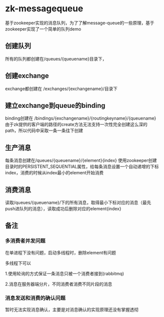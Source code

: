 # zk-messagequeue
基于zookeeper实现的消息队列，为了了解message-queue的一些原理，基于zookeeper实现了一个简单的队列demo

## 创建队列
所有的队列都创建在/queues/{queuename}目录下，

## 创建exchange
exchange都创建在 /exchanges/{exchangename}/目录下

## 建立exchange到queue的binding
binding创建在 /bindings/{exchangename}/{routingkeyname}/{queuename} 
由于zk提供的客户端的路径的create方法无法支持一次性完全创建这么深的path，所以代码中采取一条一条往下创建


## 生产消息
每条消息创建在/queues/{queuename}/{element}{index} 使用zookeeper创建目录时的PERSISTENT_SEQUENTIAL属性，给每条消息设置一个自动递增的下标index，消费的时候从index最小的element开始消费

## 消费消息
读取/queues/{queuename}/下的所有消息，取得最小下标对应的消息（最先push进队列的消息），读取成功后删除对应的element{index}

## 备注

### 多消费者并发问题
在单进程下没有问题，启动多线程时，删除element有问题

多线程下可以

1.使用轮询的方式保证一条消息只被一个消费者接到(rabbitmq)

2.消息在服务器端分片，不同消费者消费不同片段的消息

### 消息发送和消费的确认问题
暂时无法实现消息确认，主要是对消息确认的实现原理还没有掌握透彻